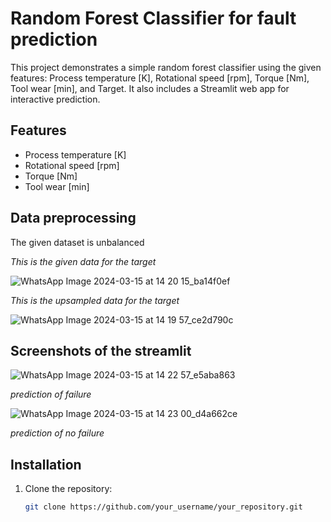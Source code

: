 # Random Forest Classifier for fault prediction

This project demonstrates a simple random forest classifier using the given features: Process temperature [K], Rotational speed [rpm], Torque [Nm], Tool wear [min], and Target. It also includes a Streamlit web app for interactive prediction.

## Features

- Process temperature [K]
- Rotational speed [rpm]
- Torque [Nm]
- Tool wear [min]

## Data preprocessing

The given dataset is unbalanced 

*This is the given data for the target*

![WhatsApp Image 2024-03-15 at 14 20 15_ba14f0ef](https://github.com/jai2992/dhruva/assets/136327019/ab113fa8-6ec8-4dcd-99f9-9dd31362cdda)

*This is the upsampled data for the target*

![WhatsApp Image 2024-03-15 at 14 19 57_ce2d790c](https://github.com/jai2992/dhruva/assets/136327019/b2dabd00-f50b-4b4c-be8e-b4c214fc40c3)

## Screenshots of the streamlit

![WhatsApp Image 2024-03-15 at 14 22 57_e5aba863](https://github.com/jai2992/dhruva/assets/136327019/922da172-7dd9-472b-a531-180424a9cf17)

*prediction of failure*

![WhatsApp Image 2024-03-15 at 14 23 00_d4a662ce](https://github.com/jai2992/dhruva/assets/136327019/8512ab46-2524-44eb-8098-32a644607e8f)

*prediction of no failure*

## Installation

1. Clone the repository:

   ```bash
   git clone https://github.com/your_username/your_repository.git
